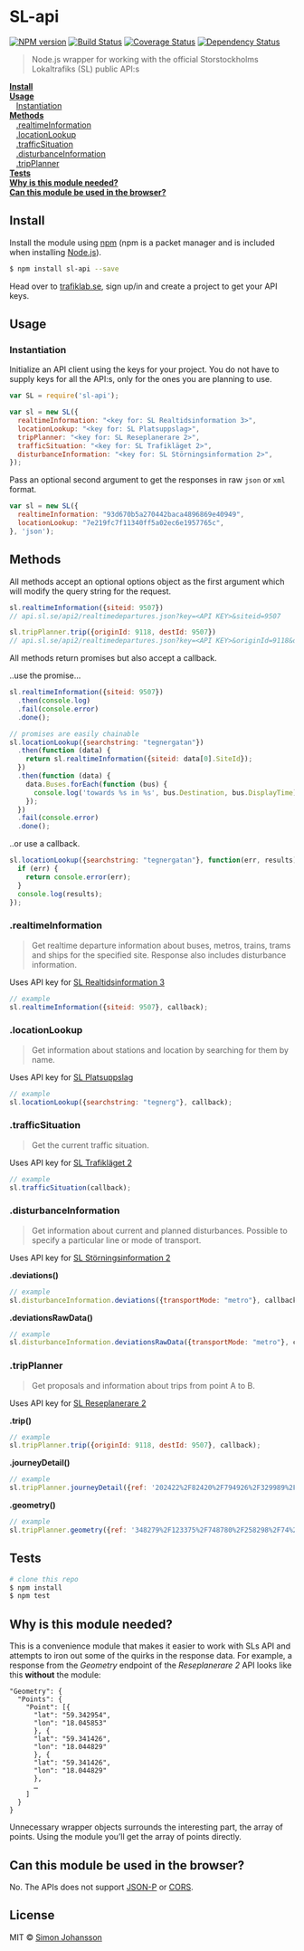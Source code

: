 # SL-api

[![NPM version][npm-image]][npm-url] [![Build Status][travis-image]][travis-url] [![Coverage Status][coveralls-image]][coveralls-url] [![Dependency Status][daviddm-image]][daviddm-url]

> Node.js wrapper for working with the official Storstockholms Lokaltrafiks (SL) public API:s

**[Install](#install)** <br>
**[Usage](#usage)** <br>
&nbsp;&nbsp; [Instantiation](#instantiation) <br>
**[Methods](#methods)** <br>
&nbsp;&nbsp; [.realtimeInformation](#realtimeinformation) <br>
&nbsp;&nbsp; [.locationLookup](#locationlookup) <br>
&nbsp;&nbsp; [.trafficSituation](#trafficsituation) <br>
&nbsp;&nbsp; [.disturbanceInformation](#disturbanceinformation) <br>
&nbsp;&nbsp; [.tripPlanner](#tripplanner) <br>
**[Tests](#tests)** <br>
**[Why is this module needed?](#why-is-this-module-needed)** <br>
**[Can this module be used in the browser?](#can-this-module-be-used-in-the-browser)** <br>

## Install

Install the module using [npm](https://npmjs.org) (npm is a packet manager and is included when installing [Node.js](https://nodejs.org/)).

```sh
$ npm install sl-api --save
```

Head over to [trafiklab.se](https://www.trafiklab.se), sign up/in and create a project to get your API keys.

## Usage

### Instantiation

Initialize an API client using the keys for your project. You do not have to supply keys for all the API:s, only for the ones you are planning to use.

```js
var SL = require('sl-api');

var sl = new SL({
  realtimeInformation: "<key for: SL Realtidsinformation 3>",
  locationLookup: "<key for: SL Platsuppslag>",
  tripPlanner: "<key for: SL Reseplanerare 2>",
  trafficSituation: "<key for: SL Trafikläget 2>",
  disturbanceInformation: "<key for: SL Störningsinformation 2>",
});
```

Pass an optional second argument to get the responses in raw ``json`` or ``xml`` format.

```js
var sl = new SL({
  realtimeInformation: "93d670b5a270442baca4896869e40949",
  locationLookup: "7e219fc7f11340ff5a02ec6e1957765c",
}, 'json');
```

## Methods

All methods accept an optional options object as the first argument which will modify the query string for the request.

```js
sl.realtimeInformation({siteid: 9507})
// api.sl.se/api2/realtimedepartures.json?key=<API KEY>&siteid=9507

sl.tripPlanner.trip({originId: 9118, destId: 9507})
// api.sl.se/api2/realtimedepartures.json?key=<API KEY>&originId=9118&destId=9507
```

All methods return promises but also accept a callback.

..use the promise...

```js
sl.realtimeInformation({siteid: 9507})
  .then(console.log)
  .fail(console.error)
  .done();

// promises are easily chainable
sl.locationLookup({searchstring: "tegnergatan"})
  .then(function (data) {
    return sl.realtimeInformation({siteid: data[0].SiteId});
  })
  .then(function (data) {
    data.Buses.forEach(function (bus) {
      console.log('towards %s in %s', bus.Destination, bus.DisplayTime);
    });
  })
  .fail(console.error)
  .done();
```

..or use a callback.

```js
sl.locationLookup({searchstring: "tegnergatan"}, function(err, results) {
  if (err) {
    return console.error(err);
  }
  console.log(results);
});
```

### .realtimeInformation

> Get realtime departure information about buses, metros, trains, trams and ships for the specified site. Response also includes disturbance information.

Uses API key for [SL Realtidsinformation 3](https://www.trafiklab.se/api/sl-realtidsinformation-3)

```js
// example
sl.realtimeInformation({siteid: 9507}, callback);
```

### .locationLookup

> Get information about stations and location by searching for them by name.

Uses API key for [SL Platsuppslag](https://www.trafiklab.se/api/sl-platsuppslag)

```js
// example
sl.locationLookup({searchstring: "tegnerg"}, callback);
```

### .trafficSituation

> Get the current traffic situation.

<!-- Med detta API kan du få information om den aktuella statusen för SLs trafikläge. Detta är information på en övergripande nivå om aktuell status för respektive trafikslag. -->

Uses API key for [SL Trafikläget 2](https://www.trafiklab.se/api/sl-trafiklaget-2)

```js
// example
sl.trafficSituation(callback);
```

### .disturbanceInformation

> Get information about current and planned disturbances. Possible to specify a particular line or mode of transport.

Uses API key for [SL Störningsinformation 2](https://www.trafiklab.se/api/sl-storningsinformation-2)

**.deviations()**
```js
// example
sl.disturbanceInformation.deviations({transportMode: "metro"}, callback);
```

**.deviationsRawData()**
```js
// example
sl.disturbanceInformation.deviationsRawData({transportMode: "metro"}, callback);
```


### .tripPlanner

> Get proposals and information about trips from point A to B.

Uses API key for [SL Reseplanerare 2](https://www.trafiklab.se/api/sl-reseplanerare-2)

**.trip()**
```js
// example
sl.tripPlanner.trip({originId: 9118, destId: 9507}, callback);
```
**.journeyDetail()**
```js
// example
sl.tripPlanner.journeyDetail({ref: '202422%2F82420%2F794926%2F329989%2F74%3Fdate%3D2014-10-27%26station_evaId%3D400112174%26station_type%3Ddep%26lang%3Dsv%26format%3Dxml%26'}, callback);
```
**.geometry()**
```js
// example
sl.tripPlanner.geometry({ref: '348279%2F123375%2F748780%2F258298%2F74%26startIdx%3D18%26endIdx%3D20%26lang%3Dsv%26format%3Dxml%26'}, callback);
```

## Tests

```sh
# clone this repo
$ npm install
$ npm test
```
## Why is this module needed?

This is a convenience module that makes it easier to work with SLs API and attempts to iron out some of the quirks in the response data. For example, a response from the *Geometry* endpoint of the *Reseplanerare 2* API looks like this **without** the module:

```
"Geometry": {
  "Points": {
    "Point": [{
      "lat": "59.342954",
      "lon": "18.045853"
      }, {
      "lat": "59.341426",
      "lon": "18.044829"
      }, {
      "lat": "59.341426",
      "lon": "18.044829"
      },
      …
    ]
  }
}
```
Unnecessary wrapper objects surrounds the interesting part, the array of points. Using the module you’ll get the array of points directly.

## Can this module be used in the browser?

No. The APIs does not support [JSON-P](https://kundo.se/org/trafiklabse/d/jsonp-cors/) or [CORS](http://kundo.se/org/trafiklabse/d/erbjuda-cors/).

## License

MIT © [Simon Johansson](mailto:mail@simon-johansson.com)

[npm-image]: https://badge.fury.io/js/sl-api.svg
[npm-url]: https://npmjs.org/package/sl-api
[travis-image]: https://travis-ci.org/simon-johansson/SL-api.svg?branch=master
[travis-url]: https://travis-ci.org/simon-johansson/SL-api
[coveralls-image]: https://coveralls.io/repos/simon-johansson/SL-api/badge.svg?branch=master
[coveralls-url]: https://coveralls.io/r/simon-johansson/SL-api?branch=master
[daviddm-image]: https://david-dm.org/simon-johansson/SL-api.svg?theme=shields.io
[daviddm-url]: https://david-dm.org/simon-johansson/SL-api

